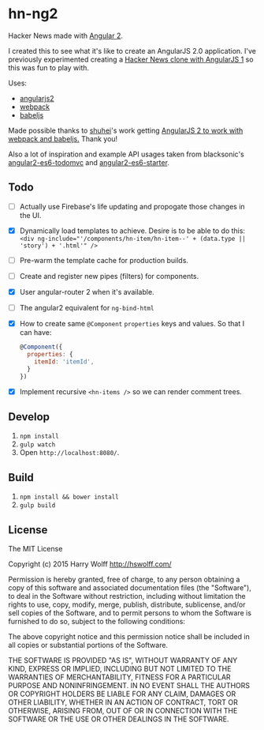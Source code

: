 # hn-ng2

Hacker News made with [Angular 2](https://angular.io/).

I created this to see what it's like to create an AngularJS 2.0 application. I've previously experimented creating a [Hacker News clone with AngularJS 1](https://github.com/hswolff/hn-ng) so this was fun to play with.

Uses:
- [angularjs2](https://angular.io/)
- [webpack](http://webpack.github.io/)
- [babeljs](http://babeljs.io/)

Made possible thanks to [shuhei](https://github.com/shuhei)'s work getting [AngularJS 2 to work with webpack and babeljs.](https://github.com/shuhei/babel-angular2-app) Thank you!

Also a lot of inspiration and example API usages taken from blacksonic's  [angular2-es6-todomvc](https://github.com/blacksonic/angular2-es6-todomvc) and [angular2-es6-starter](https://github.com/blacksonic/angular2-es6-starter).

## Todo

- [ ] Actually use Firebase's life updating and propogate those changes in the UI.
- [x] Dynamically load templates to achieve. Desire is to be able to do this:
  `<div ng-include="'/components/hn-item/hn-item--' + (data.type || 'story') + '.html'" />`
- [ ] Pre-warm the template cache for production builds.
- [ ] Create and register new pipes (filters) for components.
- [x] User angular-router 2 when it's available.
- [ ] The angular2 equivalent for `ng-bind-html`
- [x] How to create same `@Component` `properties` keys and values. So that I can have:
   ```javascript
   @Component({
     properties: {
       itemId: 'itemId',
     }
   })
   ```
- [x] Implement recursive `<hn-items />` so we can render comment trees.


## Develop

1.  `npm install`
1.  `gulp watch`
1.  Open `http://localhost:8080/`.


## Build

1.  `npm install && bower install`
1.  `gulp build`


## License

The MIT License

Copyright (c) 2015 Harry Wolff http://hswolff.com/

Permission is hereby granted, free of charge, to any person obtaining a copy
of this software and associated documentation files (the "Software"), to deal
in the Software without restriction, including without limitation the rights
to use, copy, modify, merge, publish, distribute, sublicense, and/or sell
copies of the Software, and to permit persons to whom the Software is
furnished to do so, subject to the following conditions:

The above copyright notice and this permission notice shall be included in
all copies or substantial portions of the Software.

THE SOFTWARE IS PROVIDED "AS IS", WITHOUT WARRANTY OF ANY KIND, EXPRESS OR
IMPLIED, INCLUDING BUT NOT LIMITED TO THE WARRANTIES OF MERCHANTABILITY,
FITNESS FOR A PARTICULAR PURPOSE AND NONINFRINGEMENT. IN NO EVENT SHALL THE
AUTHORS OR COPYRIGHT HOLDERS BE LIABLE FOR ANY CLAIM, DAMAGES OR OTHER
LIABILITY, WHETHER IN AN ACTION OF CONTRACT, TORT OR OTHERWISE, ARISING FROM,
OUT OF OR IN CONNECTION WITH THE SOFTWARE OR THE USE OR OTHER DEALINGS IN
THE SOFTWARE.